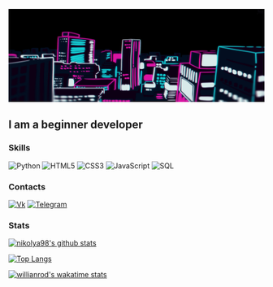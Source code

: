 ![Header](https://github.com/nikolya98/nikolya98/blob/main/assets/header.jpg)

## I am a beginner developer

### Skills
![Python](https://img.shields.io/badge/-Python-030e20?style=for-the-badge&logo=python&logoColor=f4fc24)
![HTML5](https://img.shields.io/badge/-HTML5-030e20?style=for-the-badge&logo=HTML5&logoColor=white)
![CSS3](https://img.shields.io/badge/-CSS3-030e20?style=for-the-badge&logo=CSS3&logoColor=white)
![JavaScript](https://img.shields.io/badge/-JavaScript-030e20?style=for-the-badge&logo=javascript)
![SQL](https://img.shields.io/badge/-SQL-030e20?style=for-the-badge&logo=mysql&logoColor=white)

### Contacts
[![Vk](https://img.shields.io/badge/-Vk-030e20?style=for-the-badge&logo=Vk&logoColor=white)](https://vk.com/id69080510)
[![Telegram](https://img.shields.io/badge/-Telegram-030e20?style=for-the-badge&logo=Telegram)](https://t.me/big_brozzer)


### Stats
[![nikolya98's github stats](https://github-readme-stats.vercel.app/api?username=nikolya98&show_icons=true&theme=tokyonight)](https://github.com/anuraghazra/github-readme-stats)

[![Top Langs](https://github-readme-stats.vercel.app/api/top-langs/?username=nikolya98&layout=compact)](https://github.com/anuraghazra/github-readme-stats)

[![willianrod's wakatime stats](https://github-readme-stats.vercel.app/api/wakatime?username=nikolya98)](https://github.com/anuraghazra/github-readme-stats)